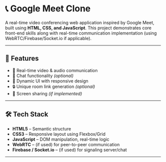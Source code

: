 # 📞 Google Meet Clone

A real-time video conferencing web application inspired by Google Meet, built using **HTML, CSS, and JavaScript**. This project demonstrates core front-end skills along with real-time communication implementation (using WebRTC/Firebase/Socket.io if applicable).

---

## 🚀 Features

- 🔴 Real-time video & audio communication  
- 💬 Chat functionality *(optional)*  
- 🎯 Dynamic UI with responsive design  
- 🔒 Unique room link generation *(optional)*  
- 🔁 Screen sharing *(if implemented)*  

---

## 🛠️ Tech Stack

- **HTML5** – Semantic structure  
- **CSS3** – Responsive layout using Flexbox/Grid  
- **JavaScript** – DOM manipulation, real-time logic  
- **WebRTC** – (if used) for peer-to-peer communication  
- **Firebase / Socket.io** – (if used) for signaling server/chat  

---



